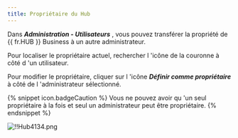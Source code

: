 ```yaml
---
title: Propriétaire du Hub
---
```

Dans ***Administration - Utilisateurs*** , vous pouvez transférer la propriété de {{ fr.HUB }} Business à un autre administrateur.  

Pour localiser le propriétaire actuel, rechercher l 'icône de la couronne à côté d 'un utilisateur.  

Pour modifier le propriétaire, cliquer sur l 'icône ***Définir comme propriétaire*** à côté de l 'administrateur sélectionné.  

{% snippet icon.badgeCaution %} 
Vous ne pouvez avoir qu 'un seul propriétaire à la fois et seul un administrateur peut être propriétaire. 
{% endsnippet %}
 
![!!Hub4134.png](https://webdevolutions.azureedge.net/docs/fr/hub/Hub4134.png) 


